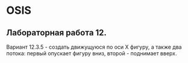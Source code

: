 # OSIS
## Лабораторная работа 12.
Вариант 12.3.5 - создать движущуюся по оси Х фигуру, а также два потока: первый опускает фигуру вниз, второй - поднимает вверх.